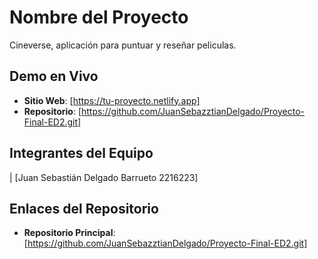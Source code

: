 # Nombre del Proyecto

Cineverse, aplicación para puntuar y reseñar peliculas.

##  Demo en Vivo
- **Sitio Web**: [https://tu-proyecto.netlify.app]
- **Repositorio**: [https://github.com/JuanSebazztianDelgado/Proyecto-Final-ED2.git]

##  Integrantes del Equipo
| [Juan Sebastián Delgado Barrueto 2216223]

##  Enlaces del Repositorio

- **Repositorio Principal**: [https://github.com/JuanSebazztianDelgado/Proyecto-Final-ED2.git]

